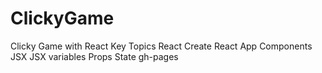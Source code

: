 # ClickyGame
Clicky Game with React
Key Topics
React
Create React App
Components
JSX
JSX variables
Props
State
gh-pages
